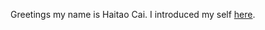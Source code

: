 Greetings my name is Haitao Cai. I introduced my self [here](https://github.com/cognoma/cognoma/issues/2#issuecomment-230884763).
